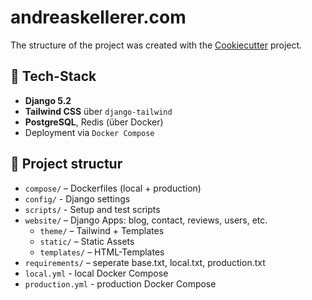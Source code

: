 # andreaskellerer.com
The structure of the project was created with the [Cookiecutter](https://github.com/cookiecutter/cookiecutter) project.

## 🔧 Tech-Stack

- **Django 5.2**
- **Tailwind CSS** über `django-tailwind`
- **PostgreSQL**, Redis (über Docker)
- Deployment via `Docker Compose`

## 📁 Project structur

- `compose/` – Dockerfiles (local + production)
- `config/` - Django settings
- `scripts/` - Setup and test scripts
- `website/` – Django Apps: blog, contact, reviews, users, etc.
    - `theme/` – Tailwind + Templates
    - `static/` – Static Assets
    - `templates/` – HTML-Templates
- `requirements/` – seperate base.txt, local.txt, production.txt
- `local.yml` - local Docker Compose 
- `production.yml` - production Docker Compose 
